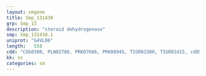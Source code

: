 ```yaml
---
layout: smgene
title: Smp_131430
grp: Smp_13
description: "steroid dehydrogenase"
smp: Smp_131430.1
uniprot: "G4VL06"
length:   558
cdd: "COG0300, PLN02780, PRK07666, PRK08945, TIGR01500, TIGR02415, cd05356, cl21454, pfam00106, pfam08659"
kk: ns
categories: sm
---
```

